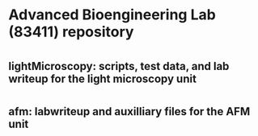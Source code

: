 # Advanced Bioengineering Lab (83411) repository
#
## lightMicroscopy: scripts, test data, and lab writeup for the light microscopy unit
#
## afm: labwriteup and auxilliary files for the AFM unit
